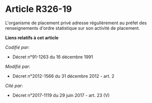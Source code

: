 # Article R326-19

L'organisme  de placement privé adresse régulièrement au préfet des renseignements  d'ordre statistique sur son activité de
placement.

**Liens relatifs à cet article**

_Codifié par_:

  - Décret n°91-1263 du 16 décembre 1991

_Modifié par_:

  - Décret n°2012-1566 du 31 décembre 2012 - art. 2

_Cité par_:

  - Décret n°2017-1119 du 29 juin 2017 - art. 23 (V)

